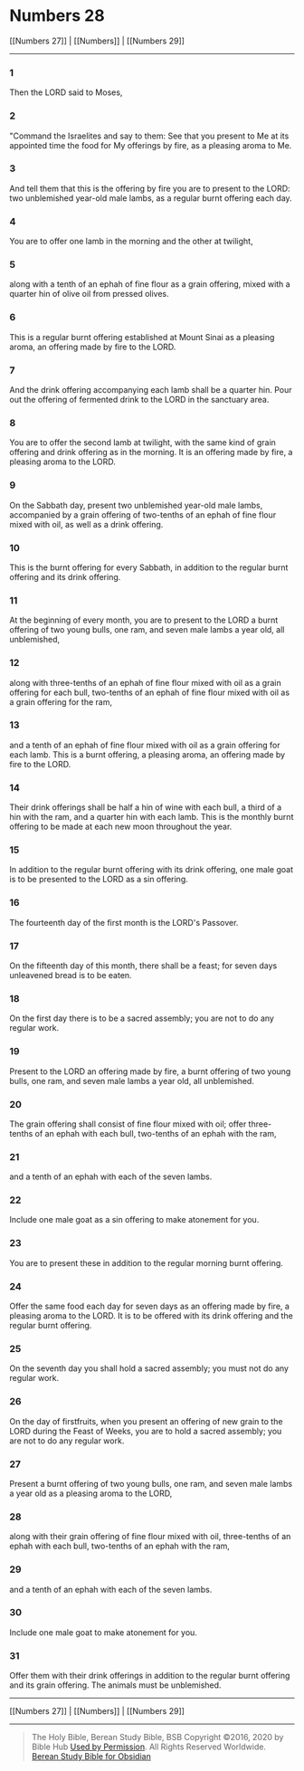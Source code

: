 # Numbers 28

[[Numbers 27]] | [[Numbers]] | [[Numbers 29]]

---

### 1
Then the LORD said to Moses,

### 2
"Command the Israelites and say to them: See that you present to Me at its appointed time the food for My offerings by fire, as a pleasing aroma to Me.

### 3
And tell them that this is the offering by fire you are to present to the LORD: two unblemished year-old male lambs, as a regular burnt offering each day.

### 4
You are to offer one lamb in the morning and the other at twilight,

### 5
along with a tenth of an ephah of fine flour as a grain offering, mixed with a quarter hin of olive oil from pressed olives.

### 6
This is a regular burnt offering established at Mount Sinai as a pleasing aroma, an offering made by fire to the LORD.

### 7
And the drink offering accompanying each lamb shall be a quarter hin. Pour out the offering of fermented drink to the LORD in the sanctuary area.

### 8
You are to offer the second lamb at twilight, with the same kind of grain offering and drink offering as in the morning. It is an offering made by fire, a pleasing aroma to the LORD.

### 9
On the Sabbath day, present two unblemished year-old male lambs, accompanied by a grain offering of two-tenths of an ephah of fine flour mixed with oil, as well as a drink offering.

### 10
This is the burnt offering for every Sabbath, in addition to the regular burnt offering and its drink offering.

### 11
At the beginning of every month, you are to present to the LORD a burnt offering of two young bulls, one ram, and seven male lambs a year old, all unblemished,

### 12
along with three-tenths of an ephah of fine flour mixed with oil as a grain offering for each bull, two-tenths of an ephah of fine flour mixed with oil as a grain offering for the ram,

### 13
and a tenth of an ephah of fine flour mixed with oil as a grain offering for each lamb. This is a burnt offering, a pleasing aroma, an offering made by fire to the LORD.

### 14
Their drink offerings shall be half a hin of wine with each bull, a third of a hin with the ram, and a quarter hin with each lamb. This is the monthly burnt offering to be made at each new moon throughout the year.

### 15
In addition to the regular burnt offering with its drink offering, one male goat is to be presented to the LORD as a sin offering.

### 16
The fourteenth day of the first month is the LORD's Passover.

### 17
On the fifteenth day of this month, there shall be a feast; for seven days unleavened bread is to be eaten.

### 18
On the first day there is to be a sacred assembly; you are not to do any regular work.

### 19
Present to the LORD an offering made by fire, a burnt offering of two young bulls, one ram, and seven male lambs a year old, all unblemished.

### 20
The grain offering shall consist of fine flour mixed with oil; offer three-tenths of an ephah with each bull, two-tenths of an ephah with the ram,

### 21
and a tenth of an ephah with each of the seven lambs.

### 22
Include one male goat as a sin offering to make atonement for you.

### 23
You are to present these in addition to the regular morning burnt offering.

### 24
Offer the same food each day for seven days as an offering made by fire, a pleasing aroma to the LORD. It is to be offered with its drink offering and the regular burnt offering.

### 25
On the seventh day you shall hold a sacred assembly; you must not do any regular work.

### 26
On the day of firstfruits, when you present an offering of new grain to the LORD during the Feast of Weeks, you are to hold a sacred assembly; you are not to do any regular work.

### 27
Present a burnt offering of two young bulls, one ram, and seven male lambs a year old as a pleasing aroma to the LORD,

### 28
along with their grain offering of fine flour mixed with oil, three-tenths of an ephah with each bull, two-tenths of an ephah with the ram,

### 29
and a tenth of an ephah with each of the seven lambs.

### 30
Include one male goat to make atonement for you.

### 31
Offer them with their drink offerings in addition to the regular burnt offering and its grain offering. The animals must be unblemished.

---

[[Numbers 27]] | [[Numbers]] | [[Numbers 29]]

---

> The Holy Bible, Berean Study Bible, BSB
> Copyright &copy;2016, 2020 by Bible Hub
> [Used by Permission](https://berean.bible/terms.htm). All Rights Reserved Worldwide.
> [Berean Study Bible for Obsidian](https://github.com/gapmiss/berean-study-bible-for-obsidian)

